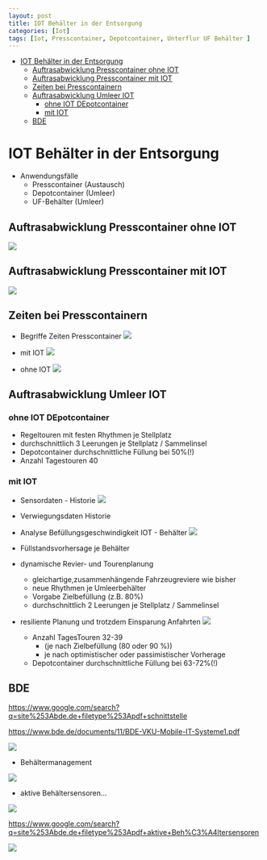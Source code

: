 ```yaml
---
layout: post
title: IOT Behälter in der Entsorgung
categories: [Iot]
tags: [Iot, Presscontainer, Depotcontainer, Unterflur UF Behälter ]
--- 
```

- [IOT Behälter in der Entsorgung](#iot-behälter-in-der-entsorgung)
  - [Auftrasabwicklung Presscontainer ohne IOT](#auftrasabwicklung-presscontainer-ohne-iot)
  - [Auftrasabwicklung Presscontainer mit IOT](#auftrasabwicklung-presscontainer-mit-iot)
  - [Zeiten bei Presscontainern](#zeiten-bei-presscontainern)
  - [Auftrasabwicklung Umleer IOT](#auftrasabwicklung-umleer-iot)
    - [ohne IOT DEpotcontainer](#ohne-iot-depotcontainer)
    - [mit IOT](#mit-iot)
  - [BDE](#bde)

# IOT Behälter in der Entsorgung
- Anwendungsfälle 
  - Presscontainer (Austausch)
  - Depotcontainer (Umleer)
  - UF-Behälter (Umleer)


## Auftrasabwicklung Presscontainer ohne IOT
![](../pics/20231116144821.png)

## Auftrasabwicklung Presscontainer mit IOT
![](../mit/20231116145012.png)

## Zeiten bei Presscontainern 

- Begriffe Zeiten Presscontainer
![](../pics/20231116145113.png)

- mit IOT
![](../pics/20231116145309.png)

- ohne IOT
![](../pics/20231116145342.png)

## Auftrasabwicklung Umleer IOT

### ohne IOT DEpotcontainer 
- Regeltouren mit festen Rhythmen je Stellplatz 
- durchschnittlich 3 Leerungen je Stellplatz / Sammelinsel
- Depotcontainer durchschnittliche Füllung bei 50%(!) 
- Anzahl Tagestouren 40

### mit IOT 
- Sensordaten - Historie 
  ![](../pics/20231116150932_dc_hisorie.png)
- Verwiegungsdaten Historie 
- Analyse Befüllungsgeschwindigkeit IOT - Behälter
![](../pics/20231116150747_dc_analyse.png)
- Füllstandsvorhersage je Behälter 
- dynamische Revier- und Tourenplanung
  - gleichartige,zusammenhängende Fahrzeugreviere wie bisher 
  - neue Rhythmen je Umleerbehälter 
  - Vorgabe Zielbefüllung (z.B. 80%)
  - durchschnittlich 2 Leerungen je Stellplatz / Sammelinsel

- resiliente Planung und trotzdem Einsparung Anfahrten 
![](../pics/20231116151825_dc_rechnerischeErgebnisse.png)
  - Anzahl TagesTouren 32-39 
    - (je nach Zielbefüllung (80 oder 90 %))
    - je nach optimistischer oder passimistischer Vorherage 
  - Depotcontainer durchschnittliche Füllung bei 63-72%(!)  

## BDE 
<https://www.google.com/search?q=site%253Abde.de+filetype%253Apdf+schnittstelle>

<https://www.bde.de/documents/11/BDE-VKU-Mobile-IT-Systeme1.pdf>

![](../pics/20231116152944_bde.png)

- Behältermanagement

![](../pics/20231116153259.png)

- aktive Behältersensoren...

![](../pics/20231116153327_bde_aktivesensoren.png)

<https://www.google.com/search?q=site%253Abde.de+filetype%253Apdf+aktive+Beh%C3%A4ltersensoren>

![](../pics/20231116153659_bde_aktiveSensoren.png)
